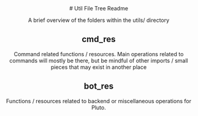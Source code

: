 <div align="center" id="top"> 
# Util File Tree Readme

A brief overview of the folders within the utils/ directory

## cmd_res ## 

<p> Command related functions / resources. Main operations related to commands will mostly be there, but be mindful of other imports / small pieces
  that may exist in another place
</p>

## bot_res ##

Functions / resources related to backend or miscellaneous operations for Pluto.

</div>
